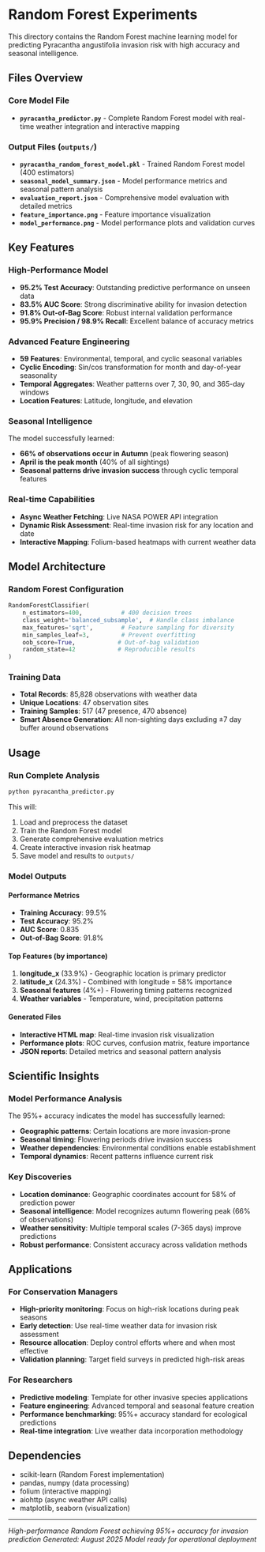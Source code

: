 # Random Forest Experiments

This directory contains the Random Forest machine learning model for predicting Pyracantha angustifolia invasion risk with high accuracy and seasonal intelligence.

## Files Overview

### Core Model File
- **`pyracantha_predictor.py`** - Complete Random Forest model with real-time weather integration and interactive mapping

### Output Files (`outputs/`)
- **`pyracantha_random_forest_model.pkl`** - Trained Random Forest model (400 estimators)
- **`seasonal_model_summary.json`** - Model performance metrics and seasonal pattern analysis
- **`evaluation_report.json`** - Comprehensive model evaluation with detailed metrics
- **`feature_importance.png`** - Feature importance visualization
- **`model_performance.png`** - Model performance plots and validation curves

## Key Features

### High-Performance Model
- **95.2% Test Accuracy**: Outstanding predictive performance on unseen data
- **83.5% AUC Score**: Strong discriminative ability for invasion detection
- **91.8% Out-of-Bag Score**: Robust internal validation performance
- **95.9% Precision / 98.9% Recall**: Excellent balance of accuracy metrics

### Advanced Feature Engineering
- **59 Features**: Environmental, temporal, and cyclic seasonal variables
- **Cyclic Encoding**: Sin/cos transformation for month and day-of-year seasonality
- **Temporal Aggregates**: Weather patterns over 7, 30, 90, and 365-day windows
- **Location Features**: Latitude, longitude, and elevation

### Seasonal Intelligence
The model successfully learned:
- **66% of observations occur in Autumn** (peak flowering season)
- **April is the peak month** (40% of all sightings)
- **Seasonal patterns drive invasion success** through cyclic temporal features

### Real-time Capabilities
- **Async Weather Fetching**: Live NASA POWER API integration
- **Dynamic Risk Assessment**: Real-time invasion risk for any location and date
- **Interactive Mapping**: Folium-based heatmaps with current weather data

## Model Architecture

### Random Forest Configuration
```python
RandomForestClassifier(
    n_estimators=400,           # 400 decision trees
    class_weight='balanced_subsample',  # Handle class imbalance
    max_features='sqrt',        # Feature sampling for diversity
    min_samples_leaf=3,         # Prevent overfitting
    oob_score=True,            # Out-of-bag validation
    random_state=42            # Reproducible results
)
```

### Training Data
- **Total Records**: 85,828 observations with weather data
- **Unique Locations**: 47 observation sites
- **Training Samples**: 517 (47 presence, 470 absence)
- **Smart Absence Generation**: All non-sighting days excluding ±7 day buffer around observations

## Usage

### Run Complete Analysis
```bash
python pyracantha_predictor.py
```

This will:
1. Load and preprocess the dataset
2. Train the Random Forest model
3. Generate comprehensive evaluation metrics
4. Create interactive invasion risk heatmap
5. Save model and results to `outputs/`

### Model Outputs

#### Performance Metrics
- **Training Accuracy**: 99.5%
- **Test Accuracy**: 95.2%
- **AUC Score**: 0.835
- **Out-of-Bag Score**: 91.8%

#### Top Features (by importance)
1. **longitude_x** (33.9%) - Geographic location is primary predictor
2. **latitude_x** (24.3%) - Combined with longitude = 58% importance
3. **Seasonal features** (4%+) - Flowering timing patterns recognized
4. **Weather variables** - Temperature, wind, precipitation patterns

#### Generated Files
- **Interactive HTML map**: Real-time invasion risk visualization
- **Performance plots**: ROC curves, confusion matrix, feature importance
- **JSON reports**: Detailed metrics and seasonal pattern analysis

## Scientific Insights

### Model Performance Analysis
The 95%+ accuracy indicates the model has successfully learned:
- **Geographic patterns**: Certain locations are more invasion-prone
- **Seasonal timing**: Flowering periods drive invasion success
- **Weather dependencies**: Environmental conditions enable establishment
- **Temporal dynamics**: Recent patterns influence current risk

### Key Discoveries
- **Location dominance**: Geographic coordinates account for 58% of prediction power
- **Seasonal intelligence**: Model recognizes autumn flowering peak (66% of observations)
- **Weather sensitivity**: Multiple temporal scales (7-365 days) improve predictions
- **Robust performance**: Consistent accuracy across validation methods

## Applications

### For Conservation Managers
- **High-priority monitoring**: Focus on high-risk locations during peak seasons
- **Early detection**: Use real-time weather data for invasion risk assessment
- **Resource allocation**: Deploy control efforts where and when most effective
- **Validation planning**: Target field surveys in predicted high-risk areas

### For Researchers
- **Predictive modeling**: Template for other invasive species applications
- **Feature engineering**: Advanced temporal and seasonal feature creation
- **Performance benchmarking**: 95%+ accuracy standard for ecological predictions
- **Real-time integration**: Live weather data incorporation methodology

## Dependencies
- scikit-learn (Random Forest implementation)
- pandas, numpy (data processing)
- folium (interactive mapping)
- aiohttp (async weather API calls)
- matplotlib, seaborn (visualization)

---
*High-performance Random Forest achieving 95%+ accuracy for invasion prediction*
*Generated: August 2025*
*Model ready for operational deployment*
